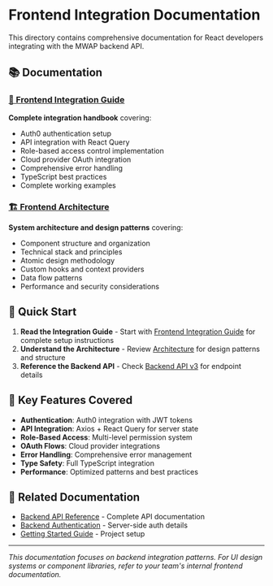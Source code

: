 # Frontend Integration Documentation

This directory contains comprehensive documentation for React developers integrating with the MWAP backend API.

## 📚 Documentation

### [📖 Frontend Integration Guide](./frontend-guide.md)
**Complete integration handbook** covering:
- Auth0 authentication setup
- API integration with React Query
- Role-based access control implementation
- Cloud provider OAuth integration
- Comprehensive error handling
- TypeScript best practices
- Complete working examples

### [🏗️ Frontend Architecture](./architecture.md)
**System architecture and design patterns** covering:
- Component structure and organization
- Technical stack and principles
- Atomic design methodology
- Custom hooks and context providers
- Data flow patterns
- Performance and security considerations

## 🚀 Quick Start

1. **Read the Integration Guide** - Start with [Frontend Integration Guide](./frontend-guide.md) for complete setup instructions
2. **Understand the Architecture** - Review [Architecture](./architecture.md) for design patterns and structure
3. **Reference the Backend API** - Check [Backend API v3](../04-Backend/API-v3.md) for endpoint details

## 🎯 Key Features Covered

- **Authentication**: Auth0 integration with JWT tokens
- **API Integration**: Axios + React Query for server state
- **Role-Based Access**: Multi-level permission system
- **OAuth Flows**: Cloud provider integrations
- **Error Handling**: Comprehensive error management
- **Type Safety**: Full TypeScript integration
- **Performance**: Optimized patterns and best practices

## 📖 Related Documentation

- [Backend API Reference](../04-Backend/API-v3.md) - Complete API documentation
- [Backend Authentication](../04-Backend/authentication.md) - Server-side auth details
- [Getting Started Guide](../01-Getting-Started/getting-started.md) - Project setup

---
*This documentation focuses on backend integration patterns. For UI design systems or component libraries, refer to your team's internal frontend documentation.*
